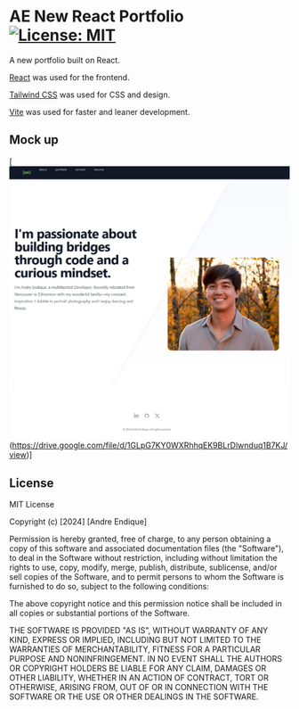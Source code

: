 # AE New React Portfolio [![License: MIT](https://img.shields.io/badge/License-MIT-yellow?style=flat-square&link=https%3A%2F%2Fopensource.org%2Flicense%2Fmit%2F)](https://opensource.org/license/mit/)

A new portfolio built on React.

[React](https://react.dev/) was used for the frontend.

[Tailwind CSS](https://tailwindui.com/) was used for CSS and design.

[Vite](https://vitejs.dev/) was used for faster and leaner development.

## Mock up

[![developer portfolio screenshot of website](./src/assets/mockup.jpg)(https://drive.google.com/file/d/1GLpG7KY0WXRhhqEK9BLrDlwnduq1B7KJ/view)] 

## License

MIT License

Copyright (c) [2024] [Andre Endique]

Permission is hereby granted, free of charge, to any person obtaining a copy
of this software and associated documentation files (the "Software"), to deal
in the Software without restriction, including without limitation the rights
to use, copy, modify, merge, publish, distribute, sublicense, and/or sell
copies of the Software, and to permit persons to whom the Software is
furnished to do so, subject to the following conditions:

The above copyright notice and this permission notice shall be included in all
copies or substantial portions of the Software.

THE SOFTWARE IS PROVIDED "AS IS", WITHOUT WARRANTY OF ANY KIND, EXPRESS OR
IMPLIED, INCLUDING BUT NOT LIMITED TO THE WARRANTIES OF MERCHANTABILITY,
FITNESS FOR A PARTICULAR PURPOSE AND NONINFRINGEMENT. IN NO EVENT SHALL THE
AUTHORS OR COPYRIGHT HOLDERS BE LIABLE FOR ANY CLAIM, DAMAGES OR OTHER
LIABILITY, WHETHER IN AN ACTION OF CONTRACT, TORT OR OTHERWISE, ARISING FROM,
OUT OF OR IN CONNECTION WITH THE SOFTWARE OR THE USE OR OTHER DEALINGS IN THE
SOFTWARE.